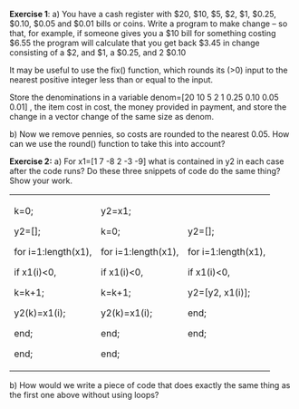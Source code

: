 **Exercise 1**: a) You have a cash register with $20, $10, $5, $2, $1,
$0.25, $0.10, $0.05 and $0.01 bills or coins. Write a program to make
change – so that, for example, if someone gives you a $10 bill for
something costing $6.55 the program will calculate that you get back
$3.45 in change consisting of a $2, and $1, a $0.25, and 2 $0.10

It may be useful to use the fix() function, which rounds its (\>0) input
to the nearest positive integer less than or equal to the input.

Store the denominations in a variable denom=\[20 10 5 2 1 0.25 0.10 0.05
0.01\] , the item cost in cost, the money provided in payment, and store
the change in a vector change of the same size as denom.

b) Now we remove pennies, so costs are rounded to the nearest 0.05. How
can we use the round() function to take this into account?

**Exercise 2:** a) For x1=\[1 7 -8 2 -3 -9\] what is contained in y2 in
each case after the code runs? Do these three snippets of code do the
same thing? Show your work.

<table>
<tbody>
<tr class="odd">
<td><p>k=0;</p>
<p>y2=[];</p>
<p>for i=1:length(x1),</p>
<p>if x1(i)&lt;0,</p>
<p>k=k+1;</p>
<p>y2(k)=x1(i);</p>
<p>end;</p>
<p>end;</p></td>
<td><p>y2=x1;</p>
<p>k=0;</p>
<p>for i=1:length(x1),</p>
<p>if x1(i)&lt;0,</p>
<p>k=k+1;</p>
<p>y2(k)=x1(i);</p>
<p>end;</p>
<p>end;</p></td>
<td><p>y2=[];</p>
<p>for i=1:length(x1),</p>
<p>if x1(i)&lt;0,</p>
<p>y2=[y2, x1(i)];</p>
<p>end;</p>
<p>end;</p></td>
</tr>
</tbody>
</table>

b) How would we write a piece of code that does exactly the same thing
as the first one above without using loops?
